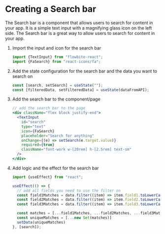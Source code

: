 # Creating a Search bar

The Search bar is a component that allows users to search for content in your app. It is a simple text input with a magnifying glass icon on the left side. The Search bar is a great way to allow users to search for content in your app.

1. Import the input and icon for the search bar
    ```jsx
    import {TextInput} from "flowbite-react";
    import {FaSearch} from "react-icons/fa";
    ```

2. Add the state configuration for the search bar and the data you want to search on
    ```jsx
    const [search, setSearch] = useState("");
    const [filteredData, setFilteredData] = useState(dataFromAPI);
    ```
   
3. Add the search bar to the component/page
    ```jsx
    // add the search bar to the page
    <div className="flex block justify-end">
      <TextInput
        id="search"
        type="text"
        icon={FaSearch}
        placeholder="Search for anything"
        onChange={(e) => setSearch(e.target.value)}
        required={true}
        className="font-work w-[20rem] h-[2.5rem] text-sm"
      />
    </div>
    ```
   
4. Add logic and the effect for the search bar
    ```jsx
    import {useEffect} from "react";

    useEffect(() => {
      // add all fields you need to use the filter on
      const field1Matches = data.filter((item) => item.field1.toLowerCase().includes(search.toLowerCase()));
      const field2Matches = data.filter((item) => item.field2.toLowerCase().includes(search.toLowerCase()));
      const field3Matches = data.filter((item) => item.field3.toLowerCase().includes(search.toLowerCase()));
   
      const matches = [...field1Matches, ...field2Matches, ...field3Matches];
      const uniqueMatches = [...new Set(matches)]
      setData(uniqueMatches)
    }, [search]);
    ```
